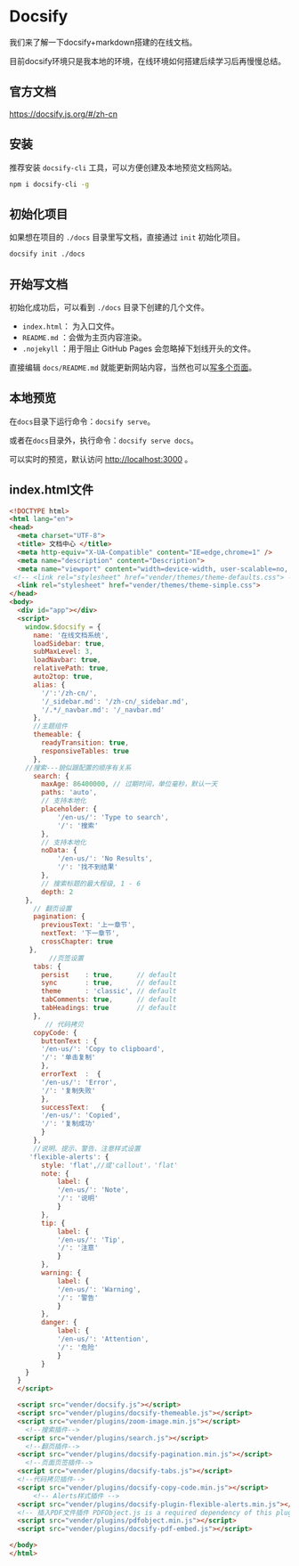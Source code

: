 # Docsify

我们来了解一下docsify+markdown搭建的在线文档。

目前docsify环境只是我本地的环境，在线环境如何搭建后续学习后再慢慢总结。

## 官方文档

<https://docsify.js.org/#/zh-cn>

## 安装

推荐安装 `docsify-cli` 工具，可以方便创建及本地预览文档网站。

```bash
npm i docsify-cli -g
```

## 初始化项目

如果想在项目的 `./docs` 目录里写文档，直接通过 `init` 初始化项目。

```bash
docsify init ./docs
```

## 开始写文档

初始化成功后，可以看到 `./docs` 目录下创建的几个文件。

- `index.html`： 为入口文件。
- `README.md` ：会做为主页内容渲染。
- `.nojekyll` ：用于阻止 GitHub Pages 会忽略掉下划线开头的文件。

直接编辑 `docs/README.md` 就能更新网站内容，当然也可以[写多个页面](https://docsify.js.org/#/zh-cn/more-pages)。

## 本地预览

在`docs`目录下运行命令：`docsify serve`。

或者在`docs`目录外，执行命令：`docsify serve docs`。

可以实时的预览，默认访问 [http://localhost:3000](http://localhost:3000/) 。

## index.html文件

```html
<!DOCTYPE html>
<html lang="en">
<head>
  <meta charset="UTF-8">
  <title> 文档中心 </title>
  <meta http-equiv="X-UA-Compatible" content="IE=edge,chrome=1" />
  <meta name="description" content="Description">
  <meta name="viewport" content="width=device-width, user-scalable=no, initial-scale=1.0, maximum-scale=1.0, minimum-scale=1.0">
 <!-- <link rel="stylesheet" href="vender/themes/theme-defaults.css"> -->
  <link rel="stylesheet" href="vender/themes/theme-simple.css">
</head>
<body>
  <div id="app"></div>
  <script>
    window.$docsify = {
      name: '在线文档系统',
	  loadSidebar: true,
	  subMaxLevel: 3,
	  loadNavbar: true,
	  relativePath: true,
	  auto2top: true,	    
	  alias: {
		'/':'/zh-cn/',
        '/_sidebar.md': '/zh-cn/_sidebar.md',
		'/.*/_navbar.md': '/_navbar.md'
	  },
      //主题组件
	  themeable: {
		readyTransition: true,
		responsiveTables: true
	  },
	//搜索---貌似跟配置的顺序有关系
	  search: {
		maxAge: 86400000, // 过期时间，单位毫秒，默认一天
		paths: 'auto',		
		// 支持本地化
		placeholder: {
			'/en-us/': 'Type to search',
			'/': '搜索'			
		},
		// 支持本地化
		noData: {
			'/en-us/': 'No Results',
			'/': '找不到结果'
		},
		// 搜索标题的最大程级, 1 - 6
		depth: 2
    },
	  // 翻页设置
	  pagination: {
		previousText: '上一章节',
		nextText: '下一章节',
		crossChapter: true
	 },	
	 	  //页签设置
	  tabs: {
		persist    : true,      // default
		sync       : true,      // default
		theme      : 'classic', // default
		tabComments: true,      // default
		tabHeadings: true       // default
	  },
	 	 // 代码拷贝
	  copyCode: {
		buttonText : {
		'/en-us/': 'Copy to clipboard',
		'/': '单击复制'
		},
		errorText  :  {
		'/en-us/': 'Error',
		'/': '复制失败'
		},
		successText:   {
		'/en-us/': 'Copied',
		'/': '复制成功'
		}
	  },
	  //说明、提示、警告、注意样式设置
	 'flexible-alerts': {
		style: 'flat',//或'callout'，'flat'
		note: {
			label: {
			'/en-us/': 'Note',
			'/': '说明'
			}
		},
		tip: {
			label: {
			'/en-us/': 'Tip',
			'/': '注意'
			}
		},
		warning: {
			label: {
			'/en-us/': 'Warning',
			'/': '警告'
			}
		},
		danger: {
			label: {
			'/en-us/': 'Attention',
			'/': '危险'
			}
		}
    }
  }
  </script>

  <script src="vender/docsify.js"></script>
  <script src="vender/plugins/docsify-themeable.js"></script>
  <script src="vender/plugins/zoom-image.min.js"></script>
    <!--搜索插件-->
  <script src="vender/plugins/search.js"></script>
    <!--翻页插件-->
  <script src="vender/plugins/docsify-pagination.min.js"></script>
    <!--页面页签插件-->
  <script src="vender/plugins/docsify-tabs.js"></script>
  <!--代码拷贝插件-->
  <script src="vender/plugins/docsify-copy-code.min.js"></script>
      <!-- Alerts样式插件 -->
  <script src="vender/plugins/docsify-plugin-flexible-alerts.min.js"></script>
  <!-- 插入PDF文件插件 PDFObject.js is a required dependency of this plugin -->
  <script src="vender/plugins/pdfobject.min.js"></script>
  <script src="vender/plugins/docsify-pdf-embed.js"></script>

</body>
</html>

```

## 









